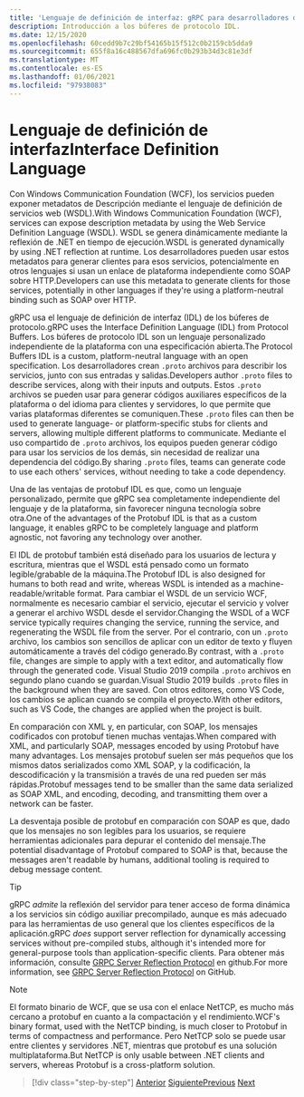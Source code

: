 ```yaml
---
title: 'Lenguaje de definición de interfaz: gRPC para desarrolladores de WCF'
description: Introducción a los búferes de protocolo IDL.
ms.date: 12/15/2020
ms.openlocfilehash: 60cedd9b7c29bf54165b15f512c0b2159cb5dda9
ms.sourcegitcommit: 655f8a16c488567dfa696fc0b293b34d3c81e3df
ms.translationtype: MT
ms.contentlocale: es-ES
ms.lasthandoff: 01/06/2021
ms.locfileid: "97938083"
---
```

# <a name="interface-definition-language"></a><span data-ttu-id="85de4-103">Lenguaje de definición de interfaz</span><span class="sxs-lookup"><span data-stu-id="85de4-103">Interface Definition Language</span></span>

<span data-ttu-id="85de4-104">Con Windows Communication Foundation (WCF), los servicios pueden exponer metadatos de Descripción mediante el lenguaje de definición de servicios web (WSDL).</span><span class="sxs-lookup"><span data-stu-id="85de4-104">With Windows Communication Foundation (WCF), services can expose description metadata by using the Web Service Definition Language (WSDL).</span></span> <span data-ttu-id="85de4-105">WSDL se genera dinámicamente mediante la reflexión de .NET en tiempo de ejecución.</span><span class="sxs-lookup"><span data-stu-id="85de4-105">WSDL is generated dynamically by using .NET reflection at runtime.</span></span> <span data-ttu-id="85de4-106">Los desarrolladores pueden usar estos metadatos para generar clientes para esos servicios, potencialmente en otros lenguajes si usan un enlace de plataforma independiente como SOAP sobre HTTP.</span><span class="sxs-lookup"><span data-stu-id="85de4-106">Developers can use this metadata to generate clients for those services, potentially in other languages if they're using a platform-neutral binding such as SOAP over HTTP.</span></span>

<span data-ttu-id="85de4-107">gRPC usa el lenguaje de definición de interfaz (IDL) de los búferes de protocolo.</span><span class="sxs-lookup"><span data-stu-id="85de4-107">gRPC uses the Interface Definition Language (IDL) from Protocol Buffers.</span></span> <span data-ttu-id="85de4-108">Los búferes de protocolo IDL son un lenguaje personalizado independiente de la plataforma con una especificación abierta.</span><span class="sxs-lookup"><span data-stu-id="85de4-108">The Protocol Buffers IDL is a custom, platform-neutral language with an open specification.</span></span> <span data-ttu-id="85de4-109">Los desarrolladores crean `.proto` archivos para describir los servicios, junto con sus entradas y salidas.</span><span class="sxs-lookup"><span data-stu-id="85de4-109">Developers author `.proto` files to describe services, along with their inputs and outputs.</span></span> <span data-ttu-id="85de4-110">Estos `.proto` archivos se pueden usar para generar códigos auxiliares específicos de la plataforma o del idioma para clientes y servidores, lo que permite que varias plataformas diferentes se comuniquen.</span><span class="sxs-lookup"><span data-stu-id="85de4-110">These `.proto` files can then be used to generate language- or platform-specific stubs for clients and servers, allowing multiple different platforms to communicate.</span></span> <span data-ttu-id="85de4-111">Mediante el uso compartido de `.proto` archivos, los equipos pueden generar código para usar los servicios de los demás, sin necesidad de realizar una dependencia del código.</span><span class="sxs-lookup"><span data-stu-id="85de4-111">By sharing `.proto` files, teams can generate code to use each others' services, without needing to take a code dependency.</span></span>

<span data-ttu-id="85de4-112">Una de las ventajas de protobuf IDL es que, como un lenguaje personalizado, permite que gRPC sea completamente independiente del lenguaje y de la plataforma, sin favorecer ninguna tecnología sobre otra.</span><span class="sxs-lookup"><span data-stu-id="85de4-112">One of the advantages of the Protobuf IDL is that as a custom language, it enables gRPC to be completely language and platform agnostic, not favoring any technology over another.</span></span>

<span data-ttu-id="85de4-113">El IDL de protobuf también está diseñado para los usuarios de lectura y escritura, mientras que el WSDL está pensado como un formato legible/grabable de la máquina.</span><span class="sxs-lookup"><span data-stu-id="85de4-113">The Protobuf IDL is also designed for humans to both read and write, whereas WSDL is intended as a machine-readable/writable format.</span></span> <span data-ttu-id="85de4-114">Para cambiar el WSDL de un servicio WCF, normalmente es necesario cambiar el servicio, ejecutar el servicio y volver a generar el archivo WSDL desde el servidor.</span><span class="sxs-lookup"><span data-stu-id="85de4-114">Changing the WSDL of a WCF service typically requires changing the service, running the service, and regenerating the WSDL file from the server.</span></span> <span data-ttu-id="85de4-115">Por el contrario, con un `.proto` archivo, los cambios son sencillos de aplicar con un editor de texto y fluyen automáticamente a través del código generado.</span><span class="sxs-lookup"><span data-stu-id="85de4-115">By contrast, with a `.proto` file, changes are simple to apply with a text editor, and automatically flow through the generated code.</span></span> <span data-ttu-id="85de4-116">Visual Studio 2019 compila `.proto` archivos en segundo plano cuando se guardan.</span><span class="sxs-lookup"><span data-stu-id="85de4-116">Visual Studio 2019 builds `.proto` files in the background when they are saved.</span></span> <span data-ttu-id="85de4-117">Con otros editores, como VS Code, los cambios se aplican cuando se compila el proyecto.</span><span class="sxs-lookup"><span data-stu-id="85de4-117">With other editors, such as VS Code, the changes are applied when the project is built.</span></span>

<span data-ttu-id="85de4-118">En comparación con XML y, en particular, con SOAP, los mensajes codificados con protobuf tienen muchas ventajas.</span><span class="sxs-lookup"><span data-stu-id="85de4-118">When compared with XML, and particularly SOAP, messages encoded by using Protobuf have many advantages.</span></span> <span data-ttu-id="85de4-119">Los mensajes protobuf suelen ser más pequeños que los mismos datos serializados como XML SOAP, y la codificación, la descodificación y la transmisión a través de una red pueden ser más rápidas.</span><span class="sxs-lookup"><span data-stu-id="85de4-119">Protobuf messages tend to be smaller than the same data serialized as SOAP XML, and encoding, decoding, and transmitting them over a network can be faster.</span></span>

<span data-ttu-id="85de4-120">La desventaja posible de protobuf en comparación con SOAP es que, dado que los mensajes no son legibles para los usuarios, se requiere herramientas adicionales para depurar el contenido del mensaje.</span><span class="sxs-lookup"><span data-stu-id="85de4-120">The potential disadvantage of Protobuf compared to SOAP is that, because the messages aren't readable by humans, additional tooling is required to debug message content.</span></span>

> [!TIP]
> <span data-ttu-id="85de4-121">gRPC *admite* la reflexión del servidor para tener acceso de forma dinámica a los servicios sin código auxiliar precompilado, aunque es más adecuado para las herramientas de uso general que los clientes específicos de la aplicación.</span><span class="sxs-lookup"><span data-stu-id="85de4-121">gRPC *does* support server reflection for dynamically accessing services without pre-compiled stubs, although it's intended more for general-purpose tools than application-specific clients.</span></span> <span data-ttu-id="85de4-122">Para obtener más información, consulte [GRPC Server Reflection Protocol](https://github.com/grpc/grpc/blob/master/doc/server-reflection.md) en github.</span><span class="sxs-lookup"><span data-stu-id="85de4-122">For more information, see [GRPC Server Reflection Protocol](https://github.com/grpc/grpc/blob/master/doc/server-reflection.md) on GitHub.</span></span>

> [!NOTE]
> <span data-ttu-id="85de4-123">El formato binario de WCF, que se usa con el enlace NetTCP, es mucho más cercano a protobuf en cuanto a la compactación y el rendimiento.</span><span class="sxs-lookup"><span data-stu-id="85de4-123">WCF's binary format, used with the NetTCP binding, is much closer to Protobuf in terms of compactness and performance.</span></span> <span data-ttu-id="85de4-124">Pero NetTCP solo se puede usar entre clientes y servidores .NET, mientras que protobuf es una solución multiplataforma.</span><span class="sxs-lookup"><span data-stu-id="85de4-124">But NetTCP is only usable between .NET clients and servers, whereas Protobuf is a cross-platform solution.</span></span>

>[!div class="step-by-step"]
><span data-ttu-id="85de4-125">[Anterior](approach.md)
>[Siguiente](network-protocols.md)</span><span class="sxs-lookup"><span data-stu-id="85de4-125">[Previous](approach.md)
[Next](network-protocols.md)</span></span>
